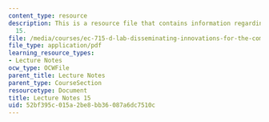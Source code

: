 ```yaml
---
content_type: resource
description: This is a resource file that contains information regarding lecture note
  15.
file: /media/courses/ec-715-d-lab-disseminating-innovations-for-the-common-good-spring-2007/52bf395c015a2be8bb36087a6dc7510c_MITEC_715S07_notes15.pdf
file_type: application/pdf
learning_resource_types:
- Lecture Notes
ocw_type: OCWFile
parent_title: Lecture Notes
parent_type: CourseSection
resourcetype: Document
title: Lecture Notes 15
uid: 52bf395c-015a-2be8-bb36-087a6dc7510c
---
```

